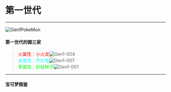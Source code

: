 # 第一世代

---

![Gen1PokeMon](/images/PokeMons/InitialPokeMon/gen1.jpg)

<h4>第一世代的御三家</h4>

><font color="#FF0000">火属性：小火龙</font>![Gen1-004](/images/PokeMons/Gen1/004.gif "小火龙")<br>
><font color="#00FFFF">水属性：杰尼龟</font>![Gen1-007](/images/PokeMons/Gen1/007.gif "杰尼龟")<br>
><font color="#00FF00">草属性：妙蛙种子</font>![Gen1-001](/images/PokeMons/Gen1/001.gif "妙蛙种子")<br>

---

<h4>宝可梦图鉴</h4>
